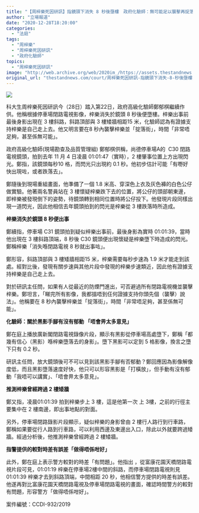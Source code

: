 ```yaml
---
title: "【周梓樂死因研訊】指鏡頭下消失 8 秒後墮樓　政府化驗師：無可能足以襲擊再掟落街"
author: "立場報道"
date: "2020-12-28T18:20:00"
categories:
  - "法庭"
tags:
  - "周梓樂"
  - "周梓樂死因研訊"
  - "政府化驗師"
topics:
  - "周梓樂死因研訊"
image: "http://web.archive.org/web/2020im_/https://assets.thestandnews.com/media/photos/cheng-16_cx3X3_Qdq594g.png"
original_url: "thestandnews.com/court/周梓樂死因研訊-指鏡頭下消失-8-秒後墮樓-政府化驗師-無可能足以襲擊再掟落街"
---
```

![](http://web.archive.org/web/2020im_/https://assets.thestandnews.com/media/photos/cheng-16_cx3X3_Qdq594g.png)

科大生周梓樂死因研訊今（28日）踏入第22日，政府高級化驗師鄭郁棋繼續作供。他稱根據停車場閉路電視影像，梓樂消失於鏡頭 8 秒後便墮樓。梓樂出事前最後身影出現在 3 樓斜路，斜路頂部與 3 樓矮牆相距15 米，化驗師認為有證據支持梓樂是自己走上去。他又明言要在8 秒內襲擊梓樂並「掟落街」，時間「非常唔足夠，甚至係無可能」。

政府高級化驗師(現場勘查及品質管理組) 鄭郁棋供稱，尚德停車場A的  C30 閉路電視鏡頭，拍到去年 11 月 4 日凌晨 01:01:47（實時），2 樓肇事位置上方出現閃光。鄭指，該鏡頭每秒10 格，而閃光只出現約 0.1 秒。他初步估計可能「有嘢好快出現咗，或者跌落去」。

鄭隨後到現場重組畫面，他準備了一個 1.8 米高、穿深色上衣及灰色褲的白色公仔做實驗。他著兩名警員站在 3 樓懷疑梓樂跌下去的位置，將公仔的頭部朝東邊，即梓樂被發現倒下的姿勢，待鏡頭轉到相同位置時將公仔投下。他發現片段同樣出現一道閃光，因此他相信去年鏡頭拍到的閃光是梓樂從 3 樓跌落時所造成。

**梓樂消失於鏡頭 8 秒便出事**

鄭續指，停車場 C31 鏡頭拍到疑似梓樂出事前，最後身影為實時 01:01:39，當時他出現在 3 樓斜路頂端，8 秒後 C30 鏡頭便出現懷疑是梓樂墮下時造成的閃光。鄭稱梓樂「消失喺閉路電視 8 秒就出事咗」。

鄭形容，斜路頂部與 3 樓矮牆相距15 米，梓樂需要每秒步速為 1.9 米才能走到該處。經對比後，發現有關步速與其他片段中發現的梓樂步速類近，因此他有證據支持梓樂是自己走上去。

對於研訊主任問，如果有人從最近的防煙門進出，可否避過所有閉路電視機並襲擊梓樂。鄭坦言，「睇完所有影像，我都搵唔到仼何證據支持你頭先個（襲擊）說法」。他稱要在 8 秒內襲擊梓樂並「掟落街」，時間「非常唔足夠，甚至係無可能」。

**化驗師：關於黑影手腳有沒有郁動 「唔會畀太多意見」**

鄭在庭上播放廣新閣閉路電視錄像片段，顯示有黑影從停車場高處墮下，鄭稱「都幾有信心（黑影）喺梓樂墮落去的身影」。墮下黑影可以定到 5 格影像，換言之墮下只有 0.2 秒。

研訊主任問，放大鏡頭後可不可以見到該黑影手腳有否郁動？鄭回應因為影像解像度低，而且黑影墮落速度好快，他只可以形容黑影是「打橫放」，但手動有沒有郁動「我唔可以講實」、「唔會畀太多意見」。

**推測梓樂曾經跨過 2 樓矮牆**

鄭又指，凌晨01:01:39 拍到梓樂步上 3 樓，這是他第一次 上 3樓，之前的行徑主要集中在 2 樓南邊，即出事地點的對面。

另外，停車場閉路錄影片段顯示，疑似梓樂的身影曾由 2 樓行人路行到行車路，鄭稱如果要從行人路到行車路，可以利用西邊及東邊出入口，除此以外就要跨過矮牆。經過分析後，他推測梓樂曾經跨過 2 樓矮牆。

**指警提供的較對時差有誤差「做得唔係咁好」**

此外，鄭在庭上表示警方較對的時差「有問題」。他指出 ，從富康花園天橋閉路電視片段可見，01:01:19 梓樂在停車場2樓中間的斜路，而停車場閉路電視則見 01:01:39 梓樂才去到斜路頂端，中間相距 20 秒，他相信警方提供的時差有誤差。他遂再對比富康花園天橋閉路電視及停車場閉路電視的畫面，確認時間警方的較對有問題，形容警方「做得唔係咁好」。

案件編號：CCDI-932/2019